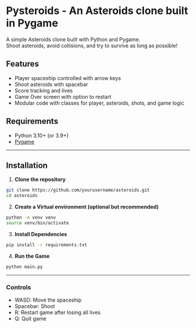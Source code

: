 # Pysteroids - An Asteroids clone built in Pygame

A simple Asteroids clone built with Python and Pygame.  
Shoot asteroids, avoid collisions, and try to survive as long as possible!

## Features

- Player spaceship controlled with arrow keys
- Shoot asteroids with spacebar
- Score tracking and lives
- Game Over screen with option to restart
- Modular code with classes for player, asteroids, shots, and game logic

## Requirements

- Python 3.10+ (or 3.9+)
- [Pygame](https://www.pygame.org/news)

---

## Installation

1. **Clone the repository**

```bash
git clone https://github.com/yourusername/asteroids.git
cd asteroids
```

2. **Create a Virtual environment (optional but recommended)**

```bash
python -m venv venv
source venv/bin/activate
```

3. **Install Dependencies**
   
```bash
pip install -r requirements.txt
```

4. **Run the Game**
```bash
python main.py
```
---
### Controls

- WASD: Move the spaceship
- Spacebar: Shoot
- R: Restart game after losing all lives
- Q: Quit game

